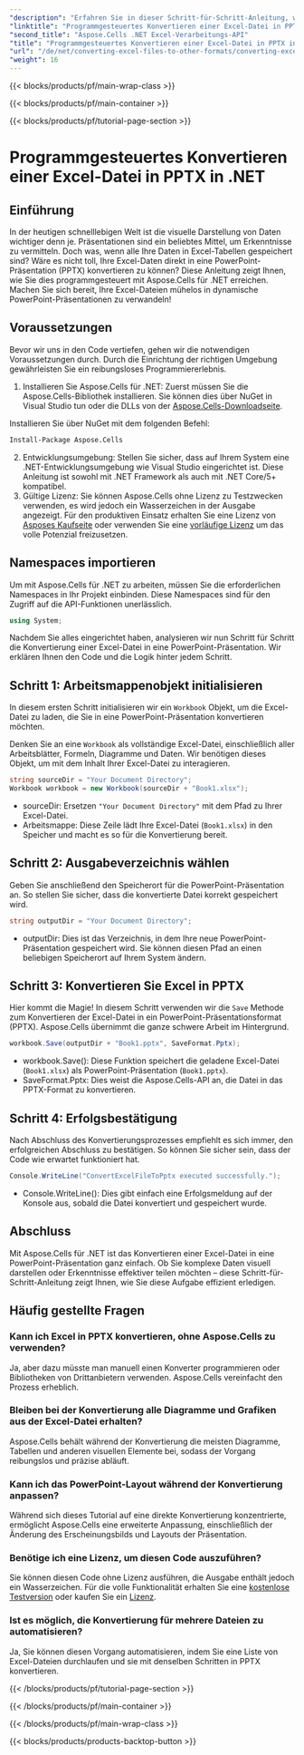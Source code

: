 ```yaml
---
"description": "Erfahren Sie in dieser Schritt-für-Schritt-Anleitung, wie Sie mit Aspose.Cells für .NET eine Excel-Datei programmgesteuert in eine PowerPoint-Präsentation (PPTX) konvertieren."
"linktitle": "Programmgesteuertes Konvertieren einer Excel-Datei in PPTX in .NET"
"second_title": "Aspose.Cells .NET Excel-Verarbeitungs-API"
"title": "Programmgesteuertes Konvertieren einer Excel-Datei in PPTX in .NET"
"url": "/de/net/converting-excel-files-to-other-formats/converting-excel-file-to-pptx/"
"weight": 16
---
```


{{< blocks/products/pf/main-wrap-class >}}

{{< blocks/products/pf/main-container >}}

{{< blocks/products/pf/tutorial-page-section >}}

# Programmgesteuertes Konvertieren einer Excel-Datei in PPTX in .NET

## Einführung

In der heutigen schnelllebigen Welt ist die visuelle Darstellung von Daten wichtiger denn je. Präsentationen sind ein beliebtes Mittel, um Erkenntnisse zu vermitteln. Doch was, wenn alle Ihre Daten in Excel-Tabellen gespeichert sind? Wäre es nicht toll, Ihre Excel-Daten direkt in eine PowerPoint-Präsentation (PPTX) konvertieren zu können? Diese Anleitung zeigt Ihnen, wie Sie dies programmgesteuert mit Aspose.Cells für .NET erreichen. Machen Sie sich bereit, Ihre Excel-Dateien mühelos in dynamische PowerPoint-Präsentationen zu verwandeln!

## Voraussetzungen

Bevor wir uns in den Code vertiefen, gehen wir die notwendigen Voraussetzungen durch. Durch die Einrichtung der richtigen Umgebung gewährleisten Sie ein reibungsloses Programmiererlebnis.

1. Installieren Sie Aspose.Cells für .NET: Zuerst müssen Sie die Aspose.Cells-Bibliothek installieren. Sie können dies über NuGet in Visual Studio tun oder die DLLs von der [Aspose.Cells-Downloadseite](https://releases.aspose.com/cells/net/).

Installieren Sie über NuGet mit dem folgenden Befehl:
```bash
Install-Package Aspose.Cells
```
2. Entwicklungsumgebung: Stellen Sie sicher, dass auf Ihrem System eine .NET-Entwicklungsumgebung wie Visual Studio eingerichtet ist. Diese Anleitung ist sowohl mit .NET Framework als auch mit .NET Core/5+ kompatibel.
3. Gültige Lizenz: Sie können Aspose.Cells ohne Lizenz zu Testzwecken verwenden, es wird jedoch ein Wasserzeichen in der Ausgabe angezeigt. Für den produktiven Einsatz erhalten Sie eine Lizenz von [Asposes Kaufseite](https://purchase.aspose.com/buy) oder verwenden Sie eine [vorläufige Lizenz](https://purchase.aspose.com/temporary-license/) um das volle Potenzial freizusetzen.

## Namespaces importieren

Um mit Aspose.Cells für .NET zu arbeiten, müssen Sie die erforderlichen Namespaces in Ihr Projekt einbinden. Diese Namespaces sind für den Zugriff auf die API-Funktionen unerlässlich.

```csharp
using System;
```

Nachdem Sie alles eingerichtet haben, analysieren wir nun Schritt für Schritt die Konvertierung einer Excel-Datei in eine PowerPoint-Präsentation. Wir erklären Ihnen den Code und die Logik hinter jedem Schritt.

## Schritt 1: Arbeitsmappenobjekt initialisieren

In diesem ersten Schritt initialisieren wir ein `Workbook` Objekt, um die Excel-Datei zu laden, die Sie in eine PowerPoint-Präsentation konvertieren möchten.

Denken Sie an eine `Workbook` als vollständige Excel-Datei, einschließlich aller Arbeitsblätter, Formeln, Diagramme und Daten. Wir benötigen dieses Objekt, um mit dem Inhalt Ihrer Excel-Datei zu interagieren.

```csharp
string sourceDir = "Your Document Directory";
Workbook workbook = new Workbook(sourceDir + "Book1.xlsx");
```

- sourceDir: Ersetzen `"Your Document Directory"` mit dem Pfad zu Ihrer Excel-Datei.
- Arbeitsmappe: Diese Zeile lädt Ihre Excel-Datei (`Book1.xlsx`) in den Speicher und macht es so für die Konvertierung bereit.

## Schritt 2: Ausgabeverzeichnis wählen

Geben Sie anschließend den Speicherort für die PowerPoint-Präsentation an. So stellen Sie sicher, dass die konvertierte Datei korrekt gespeichert wird.

```csharp
string outputDir = "Your Document Directory";
```

- outputDir: Dies ist das Verzeichnis, in dem Ihre neue PowerPoint-Präsentation gespeichert wird. Sie können diesen Pfad an einen beliebigen Speicherort auf Ihrem System ändern.

## Schritt 3: Konvertieren Sie Excel in PPTX

Hier kommt die Magie! In diesem Schritt verwenden wir die `Save` Methode zum Konvertieren der Excel-Datei in ein PowerPoint-Präsentationsformat (PPTX). Aspose.Cells übernimmt die ganze schwere Arbeit im Hintergrund.

```csharp
workbook.Save(outputDir + "Book1.pptx", SaveFormat.Pptx);
```

- workbook.Save(): Diese Funktion speichert die geladene Excel-Datei (`Book1.xlsx`) als PowerPoint-Präsentation (`Book1.pptx`).
- SaveFormat.Pptx: Dies weist die Aspose.Cells-API an, die Datei in das PPTX-Format zu konvertieren.

## Schritt 4: Erfolgsbestätigung

Nach Abschluss des Konvertierungsprozesses empfiehlt es sich immer, den erfolgreichen Abschluss zu bestätigen. So können Sie sicher sein, dass der Code wie erwartet funktioniert hat.

```csharp
Console.WriteLine("ConvertExcelFileToPptx executed successfully.");
```

- Console.WriteLine(): Dies gibt einfach eine Erfolgsmeldung auf der Konsole aus, sobald die Datei konvertiert und gespeichert wurde.

## Abschluss

Mit Aspose.Cells für .NET ist das Konvertieren einer Excel-Datei in eine PowerPoint-Präsentation ganz einfach. Ob Sie komplexe Daten visuell darstellen oder Erkenntnisse effektiver teilen möchten – diese Schritt-für-Schritt-Anleitung zeigt Ihnen, wie Sie diese Aufgabe effizient erledigen.

## Häufig gestellte Fragen

### Kann ich Excel in PPTX konvertieren, ohne Aspose.Cells zu verwenden?
Ja, aber dazu müsste man manuell einen Konverter programmieren oder Bibliotheken von Drittanbietern verwenden. Aspose.Cells vereinfacht den Prozess erheblich.

### Bleiben bei der Konvertierung alle Diagramme und Grafiken aus der Excel-Datei erhalten?
Aspose.Cells behält während der Konvertierung die meisten Diagramme, Tabellen und anderen visuellen Elemente bei, sodass der Vorgang reibungslos und präzise abläuft.

### Kann ich das PowerPoint-Layout während der Konvertierung anpassen?
Während sich dieses Tutorial auf eine direkte Konvertierung konzentrierte, ermöglicht Aspose.Cells eine erweiterte Anpassung, einschließlich der Änderung des Erscheinungsbilds und Layouts der Präsentation.

### Benötige ich eine Lizenz, um diesen Code auszuführen?
Sie können diesen Code ohne Lizenz ausführen, die Ausgabe enthält jedoch ein Wasserzeichen. Für die volle Funktionalität erhalten Sie eine [kostenlose Testversion](https://releases.aspose.com/) oder kaufen Sie ein [Lizenz](https://purchase.aspose.com/buy).

### Ist es möglich, die Konvertierung für mehrere Dateien zu automatisieren?
Ja, Sie können diesen Vorgang automatisieren, indem Sie eine Liste von Excel-Dateien durchlaufen und sie mit denselben Schritten in PPTX konvertieren.

{{< /blocks/products/pf/tutorial-page-section >}}

{{< /blocks/products/pf/main-container >}}

{{< /blocks/products/pf/main-wrap-class >}}

{{< blocks/products/products-backtop-button >}}